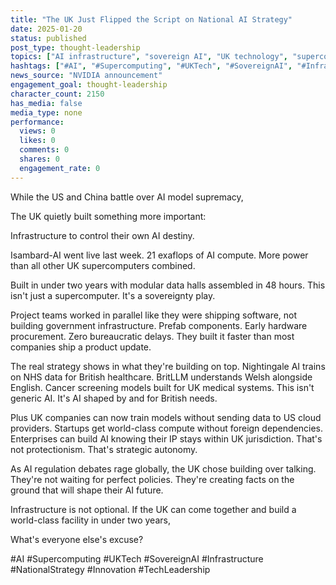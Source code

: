 ```yaml
---
title: "The UK Just Flipped the Script on National AI Strategy"
date: 2025-01-20
status: published
post_type: thought-leadership
topics: ["AI infrastructure", "sovereign AI", "UK technology", "supercomputing", "national competitiveness"]
hashtags: ["#AI", "#Supercomputing", "#UKTech", "#SovereignAI", "#Infrastructure"]
news_source: "NVIDIA announcement"
engagement_goal: thought-leadership
character_count: 2150
has_media: false
media_type: none
performance:
  views: 0
  likes: 0
  comments: 0
  shares: 0
  engagement_rate: 0
---
```


While the US and China battle over AI model supremacy, 

The UK quietly built something more important:

Infrastructure to control their own AI destiny.

Isambard-AI went live last week. 21 exaflops of AI compute. More power than all other UK supercomputers combined. 

Built in under two years with modular data halls assembled in 48 hours. This isn't just a supercomputer. It's a sovereignty play.

Project teams worked in parallel like they were shipping software, not building government infrastructure. Prefab components. Early hardware procurement. Zero bureaucratic delays. They built it faster than most companies ship a product update.

The real strategy shows in what they're building on top. Nightingale AI trains on NHS data for British healthcare. BritLLM understands Welsh alongside English. Cancer screening models built for UK medical systems. This isn't generic AI. It's AI shaped by and for British needs.

Plus UK companies can now train models without sending data to US cloud providers. Startups get world-class compute without foreign dependencies. Enterprises can build AI knowing their IP stays within UK jurisdiction. That's not protectionism. That's strategic autonomy.

As AI regulation debates rage globally, the UK chose building over talking. They're not waiting for perfect policies. They're creating facts on the ground that will shape their AI future.

Infrastructure is not optional. If the UK can come together and build a world-class facility in under two years, 

What's everyone else's excuse?

#AI #Supercomputing #UKTech #SovereignAI #Infrastructure #NationalStrategy #Innovation #TechLeadership